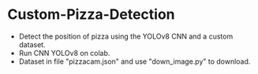# Custom-Pizza-Detection
- Detect the position of pizza using the YOLOv8 CNN and a custom dataset.
- Run CNN YOLOv8 on colab.
- Dataset in file "pizzacam.json" and use "down_image.py" to download.

